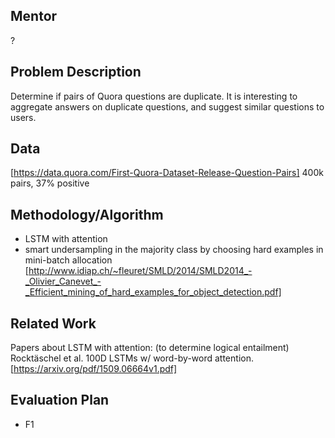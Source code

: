 ## Mentor
?

## Problem Description
Determine if pairs of Quora questions are duplicate. It is interesting to aggregate answers on duplicate questions, and suggest similar questions to users.

## Data
[https://data.quora.com/First-Quora-Dataset-Release-Question-Pairs]
400k pairs, 37% positive

## Methodology/Algorithm
* LSTM with attention
* smart undersampling in the majority class by choosing hard examples in mini-batch allocation [http://www.idiap.ch/~fleuret/SMLD/2014/SMLD2014_-_Olivier_Canevet_-_Efficient_mining_of_hard_examples_for_object_detection.pdf]

## Related Work
Papers about LSTM with attention:
(to determine logical entailment) Rocktäschel et al. 100D LSTMs w/ word-by-word attention. [https://arxiv.org/pdf/1509.06664v1.pdf]

## Evaluation Plan
* F1
